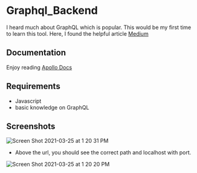 # Graphql_Backend

I heard much about GraphQL which is popular. This would be my first time to learn this tool.
Here, I found the helpful article [Medium](https://javascript.plainenglish.io/writing-a-node-js-graphql-backend-that-actually-scales-a-complete-guide-part-1-setup-cddceae25bdc)

## Documentation

Enjoy reading [Apollo Docs](https://www.apollographql.com/docs/apollo-server/getting-started/#step-1-create-a-new-project)

## Requirements

- Javascript
- basic knowledge on GraphQL

## Screenshots
![Screen Shot 2021-03-25 at 1 20 31 PM](https://user-images.githubusercontent.com/11153290/112539306-14cf9700-8d6e-11eb-85a8-db08467ccccd.png)
- Above the url, you should see the correct path and localhost with port.


![Screen Shot 2021-03-25 at 1 20 20 PM](https://user-images.githubusercontent.com/11153290/112539312-15682d80-8d6e-11eb-8729-4b87555bedf5.png)
